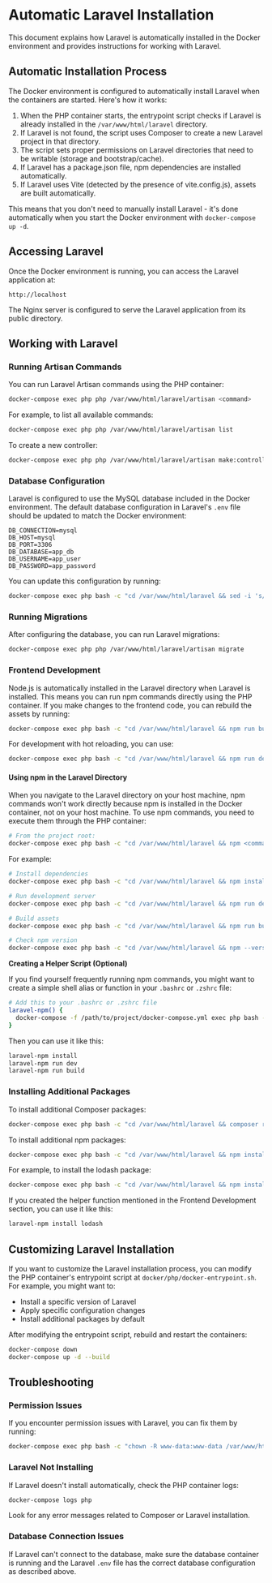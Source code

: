 # Automatic Laravel Installation

This document explains how Laravel is automatically installed in the Docker environment and provides instructions for working with Laravel.

## Automatic Installation Process

The Docker environment is configured to automatically install Laravel when the containers are started. Here's how it works:

1. When the PHP container starts, the entrypoint script checks if Laravel is already installed in the `/var/www/html/laravel` directory.
2. If Laravel is not found, the script uses Composer to create a new Laravel project in that directory.
3. The script sets proper permissions on Laravel directories that need to be writable (storage and bootstrap/cache).
4. If Laravel has a package.json file, npm dependencies are installed automatically.
5. If Laravel uses Vite (detected by the presence of vite.config.js), assets are built automatically.

This means that you don't need to manually install Laravel - it's done automatically when you start the Docker environment with `docker-compose up -d`.

## Accessing Laravel

Once the Docker environment is running, you can access the Laravel application at:

```
http://localhost
```

The Nginx server is configured to serve the Laravel application from its public directory.

## Working with Laravel

### Running Artisan Commands

You can run Laravel Artisan commands using the PHP container:

```bash
docker-compose exec php php /var/www/html/laravel/artisan <command>
```

For example, to list all available commands:

```bash
docker-compose exec php php /var/www/html/laravel/artisan list
```

To create a new controller:

```bash
docker-compose exec php php /var/www/html/laravel/artisan make:controller UserController
```

### Database Configuration

Laravel is configured to use the MySQL database included in the Docker environment. The default database configuration in Laravel's `.env` file should be updated to match the Docker environment:

```
DB_CONNECTION=mysql
DB_HOST=mysql
DB_PORT=3306
DB_DATABASE=app_db
DB_USERNAME=app_user
DB_PASSWORD=app_password
```

You can update this configuration by running:

```bash
docker-compose exec php bash -c "cd /var/www/html/laravel && sed -i 's/DB_HOST=127.0.0.1/DB_HOST=mysql/g' .env && sed -i 's/DB_DATABASE=laravel/DB_DATABASE=app_db/g' .env && sed -i 's/DB_USERNAME=root/DB_USERNAME=app_user/g' .env && sed -i 's/DB_PASSWORD=/DB_PASSWORD=app_password/g' .env"
```

### Running Migrations

After configuring the database, you can run Laravel migrations:

```bash
docker-compose exec php php /var/www/html/laravel/artisan migrate
```

### Frontend Development

Node.js is automatically installed in the Laravel directory when Laravel is installed. This means you can run npm commands directly using the PHP container. If you make changes to the frontend code, you can rebuild the assets by running:

```bash
docker-compose exec php bash -c "cd /var/www/html/laravel && npm run build"
```

For development with hot reloading, you can use:

```bash
docker-compose exec php bash -c "cd /var/www/html/laravel && npm run dev"
```

#### Using npm in the Laravel Directory

When you navigate to the Laravel directory on your host machine, npm commands won't work directly because npm is installed in the Docker container, not on your host machine. To use npm commands, you need to execute them through the PHP container:

```bash
# From the project root:
docker-compose exec php bash -c "cd /var/www/html/laravel && npm <command>"
```

For example:

```bash
# Install dependencies
docker-compose exec php bash -c "cd /var/www/html/laravel && npm install"

# Run development server
docker-compose exec php bash -c "cd /var/www/html/laravel && npm run dev"

# Build assets
docker-compose exec php bash -c "cd /var/www/html/laravel && npm run build"

# Check npm version
docker-compose exec php bash -c "cd /var/www/html/laravel && npm --version"
```

**Creating a Helper Script (Optional)**

If you find yourself frequently running npm commands, you might want to create a simple shell alias or function in your `.bashrc` or `.zshrc` file:

```bash
# Add this to your .bashrc or .zshrc file
laravel-npm() {
  docker-compose -f /path/to/project/docker-compose.yml exec php bash -c "cd /var/www/html/laravel && npm $*"
}
```

Then you can use it like this:

```bash
laravel-npm install
laravel-npm run dev
laravel-npm run build
```

### Installing Additional Packages

To install additional Composer packages:

```bash
docker-compose exec php bash -c "cd /var/www/html/laravel && composer require <package>"
```

To install additional npm packages:

```bash
docker-compose exec php bash -c "cd /var/www/html/laravel && npm install <package>"
```

For example, to install the lodash package:

```bash
docker-compose exec php bash -c "cd /var/www/html/laravel && npm install lodash"
```

If you created the helper function mentioned in the Frontend Development section, you can use it like this:

```bash
laravel-npm install lodash
```

## Customizing Laravel Installation

If you want to customize the Laravel installation process, you can modify the PHP container's entrypoint script at `docker/php/docker-entrypoint.sh`. For example, you might want to:

- Install a specific version of Laravel
- Apply specific configuration changes
- Install additional packages by default

After modifying the entrypoint script, rebuild and restart the containers:

```bash
docker-compose down
docker-compose up -d --build
```

## Troubleshooting

### Permission Issues

If you encounter permission issues with Laravel, you can fix them by running:

```bash
docker-compose exec php bash -c "chown -R www-data:www-data /var/www/html/laravel && chmod -R 775 /var/www/html/laravel/storage /var/www/html/laravel/bootstrap/cache"
```

### Laravel Not Installing

If Laravel doesn't install automatically, check the PHP container logs:

```bash
docker-compose logs php
```

Look for any error messages related to Composer or Laravel installation.

### Database Connection Issues

If Laravel can't connect to the database, make sure the database container is running and the Laravel `.env` file has the correct database configuration as described above.